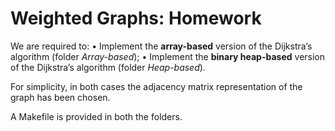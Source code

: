 # Weighted Graphs: Homework

We are required to:
• Implement the **array-based** version of the Dijkstra’s algorithm (folder *Array-based*);
• Implement the **binary heap-based** version of the Dijkstra’s algorithm (folder *Heap-based*).

For simplicity, in both cases the adjacency matrix representation of the graph has been chosen.

A Makefile is provided in both the folders.
